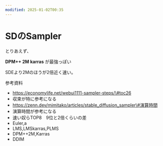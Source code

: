 ```yaml
---
modified: 2025-01-02T00:35
---
```

# SDのSampler

とりあえず、

**DPM++ 2M karras** が最強っぽい

SDEより2Mのほうが2倍近く速い。

参考資料

- https://economylife.net/webui1111-sampler-steps/\#toc26  
- 収束が特に参考になる  
- https://zenn.dev/mimitako/articles/stable_diffusion_sampler\#演算時間  
- 演算時間が参考になる  
- 速い奴らTOP8　9位と2倍くらいの差  
- Euler,a  
- LMS,LMSkarras,PLMS  
- DPM++2M,Karras  
- DDIM